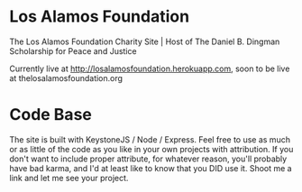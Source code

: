 Los Alamos Foundation
===================

The Los Alamos Foundation Charity Site | Host of The Daniel B. Dingman Scholarship for Peace and Justice

Currently live at http://losalamosfoundation.herokuapp.com, soon to be live at thelosalamosfoundation.org

Code Base
===================

The site is built with KeystoneJS / Node / Express. Feel free to use as much or as little of the code as you like in your own projects with attribution. If you don't want to include proper attribute, for whatever reason, you'll probably have bad karma, and I'd at least like to know that you DID use it. Shoot me a link and let me see your project.
